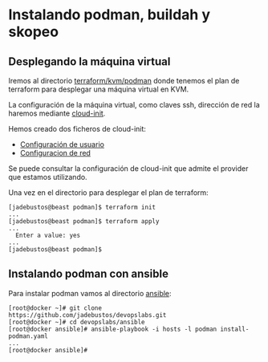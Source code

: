 # Instalando podman, buildah y skopeo

## Desplegando la máquina virtual

Iremos al directorio [terraform/kvm/podman](../terraform/kvm/podman) donde tenemos el plan de terraform para desplegar una máquina virtual en KVM.

La configuración de la máquina virtual, como claves ssh, dirección de red la haremos mediante [cloud-init](../doc-apoyo/cloud-init.md).

Hemos creado dos ficheros de cloud-init:

+ [Configuración de usuario](../terraform/kvm/podman/user_config.cfg)
+ [Configuracion de red](../terraform/kvm/podman/network_config.cfg)

Se puede consultar la configuración de cloud-init que admite el provider que estamos utilizando.

Una vez en el directorio para desplegar el plan de terraform:

```console
[jadebustos@beast podman]$ terraform init
...
[jadebustos@beast podman]$ terraform apply
...
  Enter a value: yes
...
[jadebustos@beast podman]$
```

## Instalando podman con ansible

Para instalar podman vamos al directorio [ansible](../ansible):

```console
[root@docker ~]# git clone https://github.com/jadebustos/devopslabs.git
[root@docker ~]# cd devopslabs/ansible
[root@docker ansible]# ansible-playbook -i hosts -l podman install-podman.yaml 
...
[root@docker ansible]#
```

